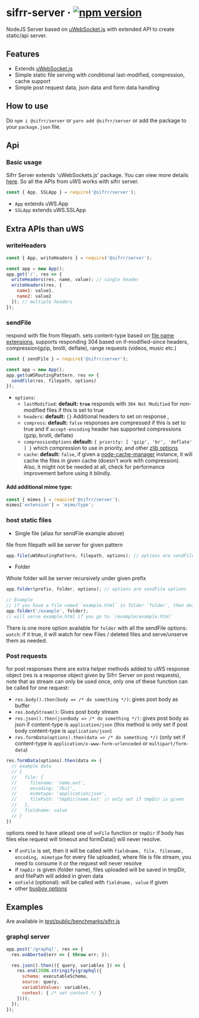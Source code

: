 # sifrr-server · [![npm version](https://img.shields.io/npm/v/@sifrr/server.svg)](https://www.npmjs.com/package/@sifrr/server)

NodeJS Server based on [uWebSocket.js](https://github.com/uNetworking/uWebSockets.js) with extended API to create static/api server.

## Features

-   Extends [uWebSocket.js](https://github.com/uNetworking/uWebSockets.js)
-   Simple static file serving with conditional last-modified, compression, cache support
-   Simple post request data, json data and form data handling

## How to use

Do `npm i @sifrr/server` or `yarn add @sifrr/server` or add the package to your `package.json` file.

## Api

### Basic usage

Sifrr Server extends 'uWebSockets.js' package. You can view more details [here](https://github.com/uNetworking/uWebSockets.js). So all the APIs from uWS works with sifrr server.

```js
const { App, SSLApp } = require('@sifrr/server');
```

-   `App` extends uWS.App
-   `SSLApp` extends uWS.SSLApp

## Extra APIs than uWS

### writeHeaders

```js
const { App, writeHeaders } = require('@sifrr/server');

const app = new App();
app.get('/', res => {
  writeHeaders(res, name, value); // single header
  writeHeaders(res, {
    name1: value1,
    name2: value2
  }); // multiple headers
});
```

### sendFile

respond with file from filepath. sets content-type based on [file name extensions](./src/server/mime.js), supports responding 304 based on if-modified-since headers, compression(gzip, brotli, deflate), range requests (videos, music etc.)

```js
const { sendFile } = require('@sifrr/server');

const app = new App();
app.get(uWSRoutingPattern, res => {
  sendFile(res, filepath, options)
});
```

-   `options`:
    -   `lastModified`: **default: `true`** responds with `304 Not Modified` for non-modified files if this is set to true
    -   `headers`: **default:** `{}` Additional headers to set on response ,
    -   `compress`: **default:** `false` responses are compressed if this is set to true and if `accept-encoding` header has supported compressions (gzip, brotli, deflate)
    -   `compressionOptions` **default:** `{ priority: [ 'gzip', 'br', 'deflate' ] }` which compression to use in priority, and other [zlib options](https://nodejs.org/api/zlib.html#zlib_class_options)
    -   `cache`: **default:** `false`, if given a [node-cache-manager](https://github.com/BryanDonovan/node-cache-manager) instance, it will cache the files in given cache (doesn't work with compression). Also, it might not be needed at all, check for performance improvement before using it blindly.

#### Add additional mime type:

```js
const { mimes } = require('@sifrr/server');
mimes['extension'] = 'mime/type';
```

### host static files

-   Single file (alias for sendFile example above)

file from filepath will be server for given pattern

```js
app.file(uWSRoutingPattern, filepath, options); // options are sendFile options
```

-   Folder

Whole folder will be server recursively under given prefix

```js
app.folder(prefix, folder, options); // options are sendFile options

// Example
// if you have a file named `example.html` in folder `folder`, then doing this
app.folder('/example', folder);
// will serve example.html if you go to `/example/example.html`
```

There is one more option available for `folder` with all the sendFile options:
`watch`: if it true, it will watch for new Files / deleted files and serve/unserve them as needed.

### Post requests

for post responses there are extra helper methods added to uWS response object (res is a response object given by Sifrr Server on post requests), note that as stream can only be used once, only one of these function can be called for one request:

-   `res.body().then(body => /* do something */)`: gives post body as buffer
-   `res.bodyStream()`: Gives post body stream
-   `res.json().then(jsonBody => /* do something */)`: gives post body as json if content-type is `application/json` (this method is only set if post body content-type is `application/json`)
-   `res.formData(options).then(data => /* do something */)` (only set if content-type is `application/x-www-form-urlencoded` or `multipart/form-data`)

```js
res.formData(options).then(data => {
  // example data
  // {
  //   file: {
  //     filename: 'name.ext',
  //     encoding: '7bit',
  //     mimetype: 'application/json',
  //     filePath: 'tmpDir/name.ext' // only set if tmpDir is given
  //   },
  //   fieldname: value
  // }
})
```

options need to have atleast one of `onFile` function or `tmpDir` if body has files else request will timeout and formData() will never resolve.

-   if `onFile` is set, then it will be called with `fieldname, file, filename, encoding, mimetype` for every file uploaded, where file is file stream, you need to consume it or the request will never resolve
-   if `tmpDir` is given (folder name), files uploaded will be saved in tmpDir, and filePath will added in given data
-   `onField` (optional): will be called with `fieldname, value` if given
-   other [busboy options](https://github.com/mscdex/busboy#busboy-methods)

## Examples

Are available in [test/public/benchmarks/sifrr.js](./test/public/benchmarks/sifrr.js)

### graphql server

```js
app.post('/graphql', res => {
  res.onAborted(err => { throw err; });

  res.json().then(({ query, variables }) => {
    res.end(JSON.stringify(graphql({
      schema: executableSchema,
      source: query,
      variableValues: variables,
      context: { /* set context */ }
    })));
  });
});
```
